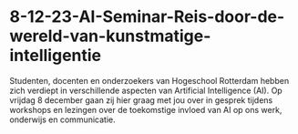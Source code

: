 # 8-12-23-AI-Seminar-Reis-door-de-wereld-van-kunstmatige-intelligentie
Studenten, docenten en onderzoekers van Hogeschool Rotterdam hebben zich verdiept in verschillende aspecten van Artificial Intelligence (AI). Op vrijdag 8 december gaan zij hier graag met jou over in gesprek tijdens workshops en lezingen over de toekomstige invloed van AI op ons werk, onderwijs en communicatie. 
